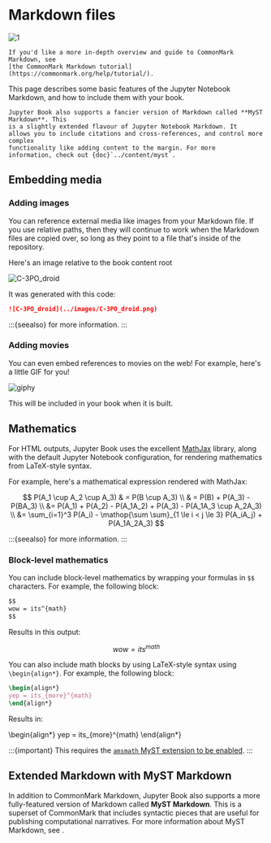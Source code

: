 # Markdown files

![1](https://prikolnye-kartinki.ru/img/picture/Jan/31/cd47b809864a288682ad43078a9642ab/1.jpg)



```{note}
If you'd like a more in-depth overview and guide to CommonMark Markdown, see
[the CommonMark Markdown tutorial](https://commonmark.org/help/tutorial/).
```

This page describes some basic features of the Jupyter Notebook Markdown, and how to
include them with your book.

```{margin}
Jupyter Book also supports a fancier version of Markdown called **MyST Markdown**. This
is a slightly extended flavour of Jupyter Notebook Markdown. It
allows you to include citations and cross-references, and control more complex
functionality like adding content to the margin. For more
information, check out {doc}`../content/myst`.
```

## Embedding media

### Adding images

You can reference external media like images from your Markdown file. If you use
relative paths, then they will continue to work when the Markdown files are copied over,
so long as they point to a file that's inside of the repository.

Here's an image relative to the book content root

![C-3PO_droid](https://jupyterbook.org/_images/C-3PO_droid.png)

It was generated with this code:

```md
![C-3PO_droid](../images/C-3PO_droid.png)
```

:::{seealso}
[](../content/figures.md) for more information.
:::

### Adding movies

You can even embed references to movies on the web! For example, here's a little GIF for you!

![giphy](https://media.giphy.com/media/yoJC2A59OCZHs1LXvW/giphy.gif)

This will be included in your book when it is built.

## Mathematics

For HTML outputs, Jupyter Book uses the excellent [MathJax](http://docs.mathjax.org/en/latest/) library,
along with the default Jupyter Notebook configuration, for rendering mathematics from LaTeX-style syntax.

For example, here's a mathematical expression rendered with MathJax:

$$
P(A_1 \cup A_2 \cup A_3)
& = P(B \cup A_3)  \\
& = P(B) + P(A_3) - P(BA_3) \\
&= P(A_1) + P(A_2) - P(A_1A_2) + P(A_3) - P(A_1A_3 \cup A_2A_3) \\
&= \sum_{i=1}^3 P(A_i) - \mathop{\sum \sum}_{1 \le i < j \le 3} P(A_iA_j) + P(A_1A_2A_3)
$$

:::{seealso}
[](../content/math.md) for more information.
:::

### Block-level mathematics

You can include block-level mathematics by wrapping your formulas in `$$` characters.
For example, the following block:

```md
$$
wow = its^{math}
$$
```

Results in this output:

$$
wow = its^{math}
$$

You can also include math blocks by using LaTeX-style syntax using `\begin{align*}`.
For example, the following block:

```latex
\begin{align*}
yep = its_{more}^{math}
\end{align*}
```

Results in:

\begin{align*}
yep = its_{more}^{math}
\end{align*}

:::{important}
This requires the [`amsmath` MyST extension to be enabled](math:latex).
:::

## Extended Markdown with MyST Markdown

In addition to CommonMark Markdown, Jupyter Book also supports a more fully-featured version of Markdown called **MyST Markdown**.
This is a superset of CommonMark that includes syntactic pieces that are useful for publishing computational narratives.
For more information about MyST Markdown, see [](../content/myst.md).
